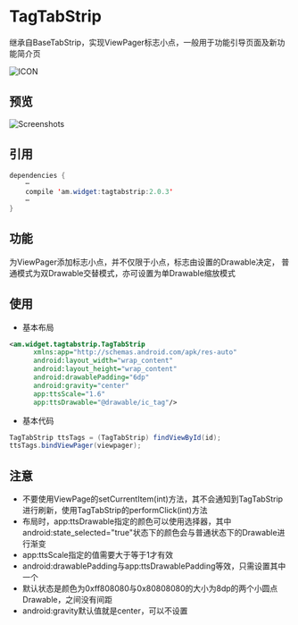 # TagTabStrip
  继承自BaseTabStrip，实现ViewPager标志小点，一般用于功能引导页面及新功能简介页
  
![ICON](https://github.com/AlexMofer/ProjectX/blob/master/tagtabstrip/icon.png)
## 预览
![Screenshots](https://github.com/AlexMofer/ProjectX/blob/master/tagtabstrip/screenshots.gif)
## 引用
```java
dependencies {
    ⋯
    compile 'am.widget:tagtabstrip:2.0.3'
    ⋯
}
```
## 功能
  为ViewPager添加标志小点，并不仅限于小点，标志由设置的Drawable决定，
  普通模式为双Drawable交替模式，亦可设置为单Drawable缩放模式
## 使用
- 基本布局

```xml
<am.widget.tagtabstrip.TagTabStrip
      xmlns:app="http://schemas.android.com/apk/res-auto"
      android:layout_width="wrap_content"
      android:layout_height="wrap_content"
      android:drawablePadding="6dp"
      android:gravity="center"
      app:ttsScale="1.6"
      app:ttsDrawable="@drawable/ic_tag"/>
```
- 基本代码

```java
TagTabStrip ttsTags = (TagTabStrip) findViewById(id);
ttsTags.bindViewPager(viewpager);
```
## 注意
- 不要使用ViewPage的setCurrentItem(int)方法，其不会通知到TagTabStrip进行刷新，使用TagTabStrip的performClick(int)方法
- 布局时，app:ttsDrawable指定的颜色可以使用选择器，其中android:state_selected="true"状态下的颜色会与普通状态下的Drawable进行渐变
- app:ttsScale指定的值需要大于等于1才有效
- android:drawablePadding与app:ttsDrawablePadding等效，只需设置其中一个
- 默认状态是颜色为0xff808080与0x80808080的大小为8dp的两个小圆点Drawable，之间没有间距
- android:gravity默认值就是center，可以不设置